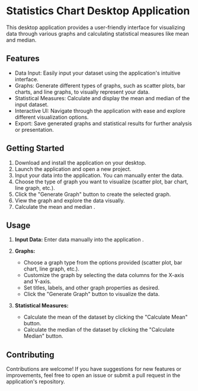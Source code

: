 # Statistics Chart Desktop Application

This desktop application provides a user-friendly interface for visualizing data through various graphs and calculating statistical measures like mean and median.

## Features

- Data Input: Easily input your dataset using the application's intuitive interface.
- Graphs: Generate different types of graphs, such as scatter plots, bar charts, and line graphs, to visually represent your data.
- Statistical Measures: Calculate and display the mean and median of the input dataset.
- Interactive UI: Navigate through the application with ease and explore different visualization options.
- Export: Save generated graphs and statistical results for further analysis or presentation.

## Getting Started

1. Download and install the application on your desktop.
2. Launch the application and open a new project.
3. Input your data into the application. You can manually enter the data.
4. Choose the type of graph you want to visualize (scatter plot, bar chart, line graph, etc.).
5. Click the "Generate Graph" button to create the selected graph.
6. View the graph and explore the data visually.
7. Calculate the mean and median .

## Usage

1. **Input Data:** Enter data manually into the application .

2. **Graphs:**
   - Choose a graph type from the options provided (scatter plot, bar chart, line graph, etc.).
   - Customize the graph by selecting the data columns for the X-axis and Y-axis.
   - Set titles, labels, and other graph properties as desired.
   - Click the "Generate Graph" button to visualize the data.

3. **Statistical Measures:**
   - Calculate the mean of the dataset by clicking the "Calculate Mean" button.
   - Calculate the median of the dataset by clicking the "Calculate Median" button.

## Contributing

Contributions are welcome! If you have suggestions for new features or improvements, feel free to open an issue or submit a pull request in the application's repository.

